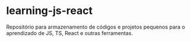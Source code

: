 # learning-js-react
Repositório para armazenamento de códigos e projetos pequenos para o aprendizado de JS, TS, React e outras ferramentas.
